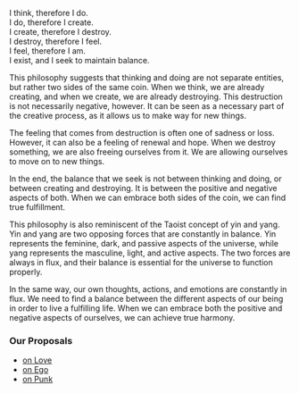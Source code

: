 I think, therefore I do.  
I do, therefore I create.  
I create, therefore I destroy.  
I destroy, therefore I feel.  
I feel, therefore I am.  
I exist, and I seek to maintain balance. 


This philosophy suggests that thinking and doing are not separate entities, but rather two sides of the same coin. When we think, we are already creating, and when we create, we are already destroying. This destruction is not necessarily negative, however. It can be seen as a necessary part of the creative process, as it allows us to make way for new things.

The feeling that comes from destruction is often one of sadness or loss. However, it can also be a feeling of renewal and hope. When we destroy something, we are also freeing ourselves from it. We are allowing ourselves to move on to new things.

In the end, the balance that we seek is not between thinking and doing, or between creating and destroying. It is between the positive and negative aspects of both. When we can embrace both sides of the coin, we can find true fulfillment.

This philosophy is also reminiscent of the Taoist concept of yin and yang. Yin and yang are two opposing forces that are constantly in balance. Yin represents the feminine, dark, and passive aspects of the universe, while yang represents the masculine, light, and active aspects. The two forces are always in flux, and their balance is essential for the universe to function properly.

In the same way, our own thoughts, actions, and emotions are constantly in flux. We need to find a balance between the different aspects of our being in order to live a fulfilling life. When we can embrace both the positive and negative aspects of ourselves, we can achieve true harmony.

### Our Proposals
* [on Love](https://github.com/Az-Net/Proposals/blob/main/On%20Love.md)
* [on Ego](https://github.com/Az-Net/Proposals/blob/main/on%20Ego.md)
* [on Punk](https://github.com/Az-Net/Proposals/blob/main/Culture/on%20Punk.md)
